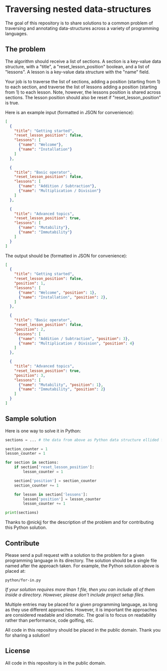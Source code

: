 # Traversing nested data-structures

The goal of this repository is to share solutions to a common problem of traversing and annotating data-structures across a variety of programming languages.

## The problem

The algorithm should receive a list of sections. A section is a key-value data structure, with a "title", a "reset_lesson_position" boolean, and a list of "lessons". A lesson is a key-value data structure with the "name" field.

Your job is to traverse the list of sections, adding a position (starting from 1) to each section, and traverse the list of lessons adding a position (starting from 1) to each lesson. Note, however, the lessons position is shared across sections. The lesson position should also be reset if "reset_lesson_position" is true.

Here is an example input (formatted in JSON for convenience):

```json
[
  {
    "title": "Getting started",
    "reset_lesson_position": false,
    "lessons": [
      {"name": "Welcome"},
      {"name": "Installation"}
    ]
  },

  {
    "title": "Basic operator",
    "reset_lesson_position": false,
    "lessons": [
      {"name": "Addition / Subtraction"},
      {"name": "Multiplication / Division"}
    ]
  },

  {
    "title": "Advanced topics",
    "reset_lesson_position": true,
    "lessons": [
      {"name": "Mutability"},
      {"name": "Immutability"}
    ]
  }
]
```

The output should be (formatted in JSON for convenience):

```json
[
  {
    "title": "Getting started",
    "reset_lesson_position": false,
    "position": 1,
    "lessons": [
      {"name": "Welcome", "position": 1},
      {"name": "Installation", "position": 2},
    ]
  },

  {
    "title": "Basic operator",
    "reset_lesson_position": false,
    "position": 2,
    "lessons": [
      {"name": "Addition / Subtraction", "position": 3},
      {"name": "Multiplication / Division", "position": 4}
    ]
  },

  {
    "title": "Advanced topics",
    "reset_lesson_position": true,
    "position": 3,
    "lessons": [
      {"name": "Mutability", "position": 1},
      {"name": "Immutability", "position": 2}
    ]
  }
]
```

## Sample solution

Here is one way to solve it in Python:

```python
sections = ... # the data from above as Python data structure ellided for convenience

section_counter = 1
lesson_counter = 1

for section in sections:
    if section['reset_lesson_position']:
        lesson_counter = 1

    section['position'] = section_counter
    section_counter += 1

    for lesson in section['lessons']:
        lesson['position'] = lesson_counter
        lesson_counter += 1

print(sections)
```

Thanks to @nickjj for the description of the problem and for contributing this Python solution.

## Contribute

Please send a pull request with a solution to the problem for a given programming language in its directory. The solution should be a single file named after the approach taken. For example, the Python solution above is placed at:

    python/for-in.py

*If your solution requires more than 1 file, then you can include all of them inside a directory. However, please don't include project setup files.*

Multiple entries may be placed for a given programming language, as long as they use different approaches. However, it is important the approaches are considered readable and idiomatic. The goal is to focus on readability rather than performance, code golfing, etc.

All code in this repository should be placed in the public domain. Thank you for sharing a solution!

## License

All code in this repository is in the public domain.
